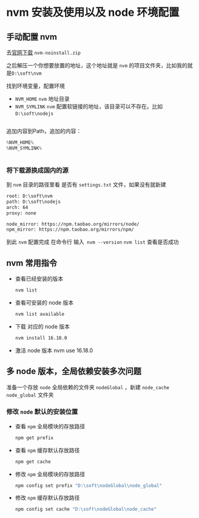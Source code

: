 # nvm 安装及使用以及 node 环境配置

## 手动配置 nvm
去[官网下载](https://github.com/coreybutler/nvm-windows/releases) `nvm-noinstall.zip`

之后解压一个你想要放置的地址，这个地址就是 `nvm` 的项目文件夹，比如我的就是`D:\soft\nvm`
<img :src="$withBase('/assets/img/blog/notes/nvm/nvm1.png')">

找到环境变量，配置环境

- `NVM_HOME` `nvm` 地址目录
- `NVM_SYMLINK` `nvm` 配置软链接的地址，该目录可以不存在。比如 `D:\soft\nodejs`
 
<img :src="$withBase('/assets/img/blog/notes/nvm/nvm2.png')">

追加内容到Path，追加的内容：

```js
%NVM_HOME%
%NVM_SYMLINK%
```
<img :src="$withBase('/assets/img/blog/notes/nvm/nvm3.png')">

### 将下载源换成国内的源

到 `nvm` 目录的路径里看 是否有 `settings.txt` 文件，如果没有就新建
```txt
root: D:\soft\nvm
path: D:\soft\nodejs
arch: 64
proxy: none

node_mirror: https://npm.taobao.org/mirrors/node/
npm_mirror: https://npm.taobao.org/mirrors/npm/
```

到此 `nvm` 配置完成 在命令行 输入` nvm --version` `nvm list` 查看是否成功

## nvm 常用指令
- 查看已经安装的版本
  ```bash
  nvm list
  ```
- 查看可安装的 node 版本
  ```bash
  nvm list available
  ```
- 下载 对应的 node 版本
  ```bash
  nvm install 16.18.0
  ```
- 激活 node 版本
  nvm use 16.18.0

## 多 node 版本，全局依赖安装多次问题
准备一个存放 `node` 全局依赖的文件夹 `nodeGlobal` ，新建 `node_cache` `node_global` 文件夹
<img :src="$withBase('/assets/img/blog/notes/nvm/nvm4.png')">

### 修改 `node` 默认的安装位置
- 查看 `npm` 全局模块的存放路径
  ```bash
  npm get prefix
  ```
- 查看 `npm` 缓存默认存放路径
  ```bash
  npm get cache
  ```

- 修改 `npm` 全局模块的存放路径
  ```bash
  npm config set prefix "D:\soft\nodeGlobal\node_global"
  ```
- 修改 `npm` 缓存默认存放路径
  ```bash
  npm config set cache "D:\soft\nodeGlobal\node_cache"
  ```

